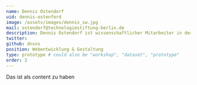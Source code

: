 ```yaml
---
name: Dennis Ostendorf
uid: dennis-ostenford
image: /assets/images/dennis_sw.jpg
mail: ostendorf@technologiestiftung-berlin.de
description: Dennis Ostendorf ist wissenschaftlicher Mitarbeiter in der Technologiestiftung Berlin. Im CityLAB Berlin arbeitet er an der Gestaltung, Entwicklung und Instandhaltung von Webanwendungen. Er hat Interfacedesign an der Fachhochschule Potsdam studiert und interessiert sich für die Übersetzung von Daten und Inhalten in visuelle Strukturen.
twitter: 
github: dnsos
position: Webentwicklung & Gestaltung
type: prototype # could also be "workshop", "dataset", "prototype"
order: 2
---
```



Das ist als content zu haben
